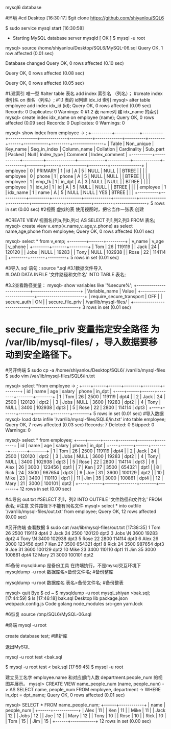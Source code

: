 mysql6 database 

#环境
#cd Desktop                                            [16:30:17]
$git clone https://github.com/shiyanlou/SQL6 

$ sudo service mysql start                        [16:30:58]
 * Starting MySQL database server mysqld                                 [ OK ] 
$ mysql -u root       

mysql> source /home/shiyanlou/Desktop/SQL6/MySQL-06.sql
Query OK, 1 row affected (0.01 sec)

Database changed
Query OK, 0 rows affected (0.10 sec)

Query OK, 0 rows affected (0.08 sec)

Query OK, 0 rows affected (0.05 sec)

#1.建索引 唯一型
#alter table 表名 add index 索引名 （列名）；
#create index 索引名 on 表名（列名）;
#1.1 表的 id列建 idx_id 索引
mysql> alter table employee add index idx_id (id);
Query OK, 0 rows affected (0.09 sec)
Records: 0  Duplicates: 0  Warnings: 0
#1.2 表 name列 建 idx_name 的索引
mysql> create index idx_name on employee (name);
Query OK, 0 rows affected (0.09 sec)
Records: 0  Duplicates: 0  Warnings: 0


mysql> show index from employee
    -> ;
+----------+------------+----------+--------------+-------------+-----------+-------------+----------+--------+------+------------+---------+---------------+
| Table    | Non_unique | Key_name | Seq_in_index | Column_name | Collation | Cardinality | Sub_part | Packed | Null | Index_type | Comment | Index_comment |
+----------+------------+----------+--------------+-------------+-----------+-------------+----------+--------+------+------------+---------+---------------+
| employee |          0 | PRIMARY  |            1 | id          | A         |           5 |     NULL | NULL   |      | BTREE      |         |               |
| employee |          0 | phone    |            1 | phone       | A         |           5 |     NULL | NULL   |      | BTREE      |         |               |
| employee |          1 | emp_fk   |            1 | in_dpt      | A         |           3 |     NULL | NULL   |      | BTREE      |         |               |
| employee |          1 | idx_id   |            1 | id          | A         |           5 |     NULL | NULL   |      | BTREE      |         |               |
| employee |          1 | idx_name |            1 | name        | A         |           5 |     NULL | NULL   | YES  | BTREE      |         |               |
+----------+------------+----------+--------------+-------------+-----------+-------------+----------+--------+------+------------+---------+---------------+
5 rows in set (0.00 sec)
#2视图 虚拟的表 使用视图时，把它当作一张表 创建

#CREATE VIEW 视图名(列a,列b,列c) AS SELECT 列1,列2,列3 FROM 表名;
mysql> create view v_emp(v_name,v_age,v_phone) as select name,age,phone from employee;
Query OK, 0 rows affected (0.01 sec)

mysql> select * from v_emp;
+--------+-------+---------+
| v_name | v_age | v_phone |
+--------+-------+---------+
| Tom    |    26 |  119119 |
| Jack   |    24 |  120120 |
| Jobs   |  NULL |   19283 |
| Tony   |  NULL |  102938 |
| Rose   |    22 |  114114 |
+--------+-------+---------+
5 rows in set (0.01 sec)


#3导入 sql 语句  : source *.sql
#3.1数据文件导入  
#LOAD DATA INFILE '文件路径和文件名' INTO TABLE 表名;

#3.2查看路径变量：
mysql> show variables like '%secure%';
+--------------------------+-----------------------+
| Variable_name            | Value                 |
+--------------------------+-----------------------+
| require_secure_transport | OFF                   |
| secure_auth              | ON                    |
| secure_file_priv         | /var/lib/mysql-files/ |
+--------------------------+-----------------------+
3 rows in set (0.01 sec)
# secure_file_priv 变量指定安全路径 为 /var/lib/mysql-files/ ，导入数据要移动到安全路径下。
#另开终端
$ sudo cp -a /home/shiyanlou/Desktop/SQL6/ /var/lib/mysql-files   
$ sudo vim /var/lib/mysql-files/SQL6/in.txt 

mysql> select *from employee
    -> ;
+----+------+------+--------+--------+--------+
| id | name | age  | salary | phone  | in_dpt |
+----+------+------+--------+--------+--------+
|  1 | Tom  |   26 |   2500 | 119119 | dpt4   |
|  2 | Jack |   24 |   2500 | 120120 | dpt2   |
|  3 | Jobs | NULL |   3600 |  19283 | dpt2   |
|  4 | Tony | NULL |   3400 | 102938 | dpt3   |
|  5 | Rose |   22 |   2800 | 114114 | dpt3   |
+----+------+------+--------+--------+--------+
5 rows in set (0.01 sec)
#导入数据 
mysql> load data infile '/var/lib/mysql-files/SQL6/in.txt' into table employee;
Query OK, 7 rows affected (0.03 sec)
Records: 7  Deleted: 0  Skipped: 0  Warnings: 0


mysql> select * from employee;
+----+------+------+--------+--------+--------+
| id | name | age  | salary | phone  | in_dpt |
+----+------+------+--------+--------+--------+
|  1 | Tom  |   26 |   2500 | 119119 | dpt4   |
|  2 | Jack |   24 |   2500 | 120120 | dpt2   |
|  3 | Jobs | NULL |   3600 |  19283 | dpt2   |
|  4 | Tony | NULL |   3400 | 102938 | dpt3   |
|  5 | Rose |   22 |   2800 | 114114 | dpt3   |
|  6 | Alex |   26 |   3000 | 123456 | dpt1   |
|  7 | Ken  |   27 |   3500 | 654321 | dpt1   |
|  8 | Rick |   24 |   3500 | 987654 | dpt3   |
|  9 | Joe  |   31 |   3600 | 100129 | dpt2   |
| 10 | Mike |   23 |   3400 | 110110 | dpt1   |
| 11 | Jim  |   35 |   3000 | 100861 | dpt4   |
| 12 | Mary |   21 |   3000 | 100101 | dpt2   |
+----+------+------+--------+--------+--------+
12 rows in set (0.00 sec)

#4.导出 out.txt
#SELECT 列1，列2 INTO OUTFILE '文件路径和文件名' FROM 表名;
#注意 文件路径下不能有同名文件 
mysql> select * into outfile '/var/lib/mysql-files/out.txt' from employee;
Query OK, 12 rows affected (0.00 sec)

#另开终端 查看数据
$ sudo cat /var/lib/mysql-files/out.txt                 [17:38:35]
1	Tom	26	2500	119119	dpt4
2	Jack	24	2500	120120	dpt2
3	Jobs	\N	3600	19283	dpt2
4	Tony	\N	3400	102938	dpt3
5	Rose	22	2800	114114	dpt3
6	Alex	26	3000	123456	dpt1
7	Ken	27	3500	654321	dpt1
8	Rick	24	3500	987654	dpt3
9	Joe	31	3600	100129	dpt2
10	Mike	23	3400	110110	dpt1
11	Jim	35	3000	100861	dpt4
12	Mary	21	3000	100101	dpt2

#5备份 mysqldump  是备份工具 在终端执行，不是mysql交互环境下
mysqldump -u root 数据库名>备份文件名;   #备份整库

mysqldump -u root 数据库名 表名>备份文件名;   #备份整表

mysql> quit
Bye
$ cd ~
$ mysqldump -u root mysql_shiyan >bak.sql;              [17:44:59]
$ ls                                                    [17:46:18]
bak.sql  Desktop  lib           package.json  webpack.config.js
Code     golang   node_modules  src-gen       yarn.lock

#6恢复
source /tmp/SQL6/MySQL-06.sql 

#终端
mysql -u root

create database test; #建新库

退出MySQL

mysql -u root test <bak.sql

$ mysql -u root test < bak.sql                          [17:56:45]
$ mysql -u root   


建立员工名字 employee.name 和对应部门人数 department.people_num 的视图并展示。
mysql> CREATE VIEW name_people_num (name, people_num)
    -> AS SELECT name, people_num FROM employee, department
    -> WHERE in_dpt = dpt_name;
Query OK, 0 rows affected (0.01 sec)

mysql> SELECT * FROM name_people_num;
+------+------------+
| name | people_num |
+------+------------+
| Alex |         11 |
| Ken  |         11 |
| Mike |         11 |
| Jack |         12 |
| Jobs |         12 |
| Joe  |         12 |
| Mary |         12 |
| Tony |         10 |
| Rose |         10 |
| Rick |         10 |
| Tom  |         15 |
| Jim  |         15 |
+------+------------+
12 rows in set (0.00 sec)
 












